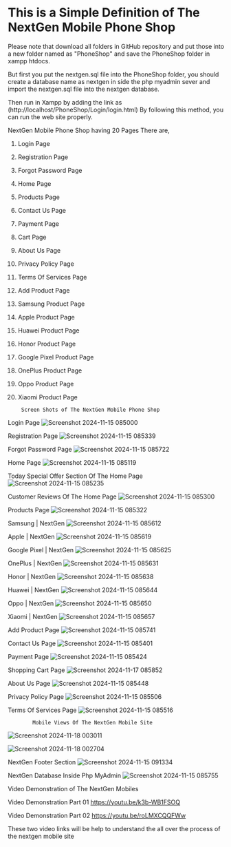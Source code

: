 # This is a Simple Definition of The NextGen Mobile Phone Shop

Please note that download all folders in GitHub repository and put those into a new folder named as "PhoneShop" and save the PhoneShop folder in xampp htdocs.

But first you put the nextgen.sql file into the PhoneShop folder, you should create a database name as nextgen in side the php myadmin sever and import the nextgen.sql file into the nextgen database.

Then run in Xampp by adding the link as (http://localhost/PhoneShop/Login/login.html) By following this method, you can run the web site properly.

NextGen Mobile Phone Shop having 20 Pages There are,

01) Login Page

02) Registration Page

03) Forgot Password Page

04) Home Page

05) Products Page

06) Contact Us Page

07) Payment Page

08) Cart Page

09) About Us Page

10) Privacy Policy Page

11) Terms Of Services Page

12) Add Product Page

13) Samsung Product Page

14) Apple Product Page

15) Huawei Product Page

16) Honor Product Page

17) Google Pixel Product Page

18) OnePlus Product Page

19) Oppo Product Page

20) Xiaomi Product Page




         Screen Shots of The NextGen Mobile Phone Shop 

Login Page
![Screenshot 2024-11-15 085000](https://github.com/user-attachments/assets/9223a6e2-efd1-4429-a1ee-79f6bda94f19)

Registration Page
![Screenshot 2024-11-15 085339](https://github.com/user-attachments/assets/16ff8c33-75c9-4932-8ecb-726023cb108b)

Forgot Password Page
![Screenshot 2024-11-15 085722](https://github.com/user-attachments/assets/505085c8-a3b0-446b-9c76-48bccd5ef1e6)

Home Page
![Screenshot 2024-11-15 085119](https://github.com/user-attachments/assets/a88e6449-f316-4ba4-b55f-b820d4764797)

Today Special Offer Section Of The Home Page
![Screenshot 2024-11-15 085235](https://github.com/user-attachments/assets/a2c2fc59-4e0d-4fc6-bfaf-46135669c128)

Customer Reviews Of The Home Page
![Screenshot 2024-11-15 085300](https://github.com/user-attachments/assets/b651037d-eceb-48b6-b5dd-eb9195436018)

Products Page
![Screenshot 2024-11-15 085322](https://github.com/user-attachments/assets/b22ee061-3bc9-44c3-b68c-93423bdb59d0)

Samsung | NextGen
![Screenshot 2024-11-15 085612](https://github.com/user-attachments/assets/37da5652-812e-4ecb-aa9e-afa86d633e70)

Apple | NextGen
![Screenshot 2024-11-15 085619](https://github.com/user-attachments/assets/a13e17c2-22b7-4d79-8f5e-83a2ff55dbbe)

Google Pixel | NextGen
![Screenshot 2024-11-15 085625](https://github.com/user-attachments/assets/2c49a1af-0b50-4f89-a52a-57bba37b656b)

OnePlus | NextGen
![Screenshot 2024-11-15 085631](https://github.com/user-attachments/assets/40431ac3-615c-4306-9d27-f0a0bb4ef412)

Honor | NextGen
![Screenshot 2024-11-15 085638](https://github.com/user-attachments/assets/6aa2b8f5-7a4b-4f7b-871a-51da1ccb13af)

Huawei | NextGen
![Screenshot 2024-11-15 085644](https://github.com/user-attachments/assets/dca19b86-a1d0-41e2-b6a3-d6ba3f2efc7f)

Oppo | NextGen
![Screenshot 2024-11-15 085650](https://github.com/user-attachments/assets/244daafe-463b-46fe-b66d-50e6396da749)

Xiaomi | NextGen
![Screenshot 2024-11-15 085657](https://github.com/user-attachments/assets/c16ec05c-a6d0-4ea2-aa8e-9b1a4b9691a7)

Add Product Page
![Screenshot 2024-11-15 085741](https://github.com/user-attachments/assets/e291ac4f-6c6b-4294-a3d5-0854f0c40970)

Contact Us Page
![Screenshot 2024-11-15 085401](https://github.com/user-attachments/assets/d549ab15-e6ad-47d2-9d3f-1cfd8cfe8515)

Payment Page
![Screenshot 2024-11-15 085424](https://github.com/user-attachments/assets/1c11334b-9a60-486d-9792-9153501c7bf8)

Shopping Cart Page
![Screenshot 2024-11-17 085852](https://github.com/user-attachments/assets/28d87ec5-5150-4623-b5b7-8f197551b141)

About Us Page
![Screenshot 2024-11-15 085448](https://github.com/user-attachments/assets/7ef8751d-2571-418f-aeb1-89389b193405)

Privacy Policy Page
![Screenshot 2024-11-15 085506](https://github.com/user-attachments/assets/c4a264df-7e88-4c5a-8059-e9af7d80a0a4)

Terms Of Services Page
![Screenshot 2024-11-15 085516](https://github.com/user-attachments/assets/3b84d6c6-c26b-4a57-808e-b8d7a879f822)

            Mobile Views Of The NextGen Mobile Site
![Screenshot 2024-11-18 003011](https://github.com/user-attachments/assets/fc920658-0784-4dd4-b658-2c0f51caf6d0)

![Screenshot 2024-11-18 002704](https://github.com/user-attachments/assets/7c0db98a-b5a8-4261-8451-228109367c36)

NextGen Footer Section
![Screenshot 2024-11-15 091334](https://github.com/user-attachments/assets/346ce585-3d0f-49ca-8aff-107093522487)

NextGen Database Inside Php MyAdmin
![Screenshot 2024-11-15 085755](https://github.com/user-attachments/assets/0581ead1-b0a4-4da1-adf9-371117ab4d7d)

  Video Demonstration of The NextGen Mobiles
              
Video Demonstration Part 01    https://youtu.be/k3b-WB1FSOQ     

Video Demonstration Part 02    https://youtu.be/roLMXCQQFWw   

These two video links will be help to understand the all over the process of the nextgen mobile site


